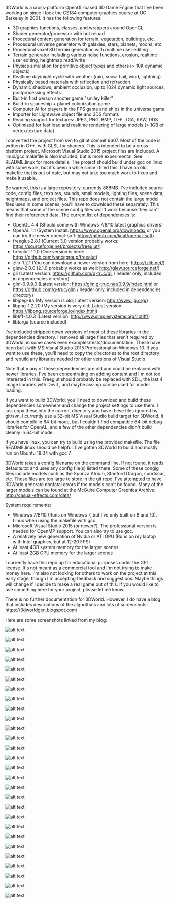 3DWorld is a cross-platform OpenGL-based 3D Game Engine that I've been working on since I took the CS184 computer graphics course at UC Berkeley in 2001.
It has the following features:
* 3D graphics functions, classes, and wrappers around OpenGL
* Shader generator/processor with hot reload
* Procedural content generation for terrain, vegetation, buildings, etc.
* Procedural universe generator with galaxies, stars, planets, moons, etc.
* Procedural voxel 3D terrain generation with realtime user editing
* Terrain generator including various noise functions, erosion, realtime user editing, heightmap read/write
* Physics simulation for primitive object types and others (> 10K dynamic objects)
* Realtime day/night cycle with weather (rain, snow, hail, wind, lightning)
* Physically based materials with reflection and refraction
* Dynamic shadows, ambient occlusion, up to 1024 dynamic light sources, postprocessing effects
* Built-in first person shooter game "smiley killer"
* Build-in spaceship + planet colonization game
* Computer AI for players in the FPS game and ships in the universe game
* Importer for Lightwave object file and 3DS formats
* Reading support for textures: JPEG, PNG, BMP, TIFF, TGA, RAW, DDS
* Optimized for fast load and realtime rendering of large models (> 1GB of vertex/texture data)

I converted the project from svn to git at commit 6607.
Most of the code is written in C++, with GLSL for shaders.
This is intended to be a cross-platform project.
Microsoft Visual Studio 2015 project files are included.
A linux/gcc makefile is also included, but is more experimental. See README.linux for more details.
The project should build under gcc on linux with some work, but it's been a while since I tried this.
I have an old makefile that is out of date, but may not take too much work to fixup and make it usable.

Be warned, this is a large repository, currently 888MB.
I've included source code, config files, textures, sounds, small models, lighting files, scene data, heightmaps, and project files.
This repo does not contain the large model files used in some scenes, you'll have to download these separately.
This means that some of the scene config files won't work because they can't find their referenced data.
The current list of dependencies is:
* OpenGL 4.4 (Should come with Windows 7/8/10 latest graphics drivers)
* OpenAL 1.1 (System Install: https://www.openal.org/downloads/ or you can try the newer openal-soft: https://github.com/kcat/openal-soft)
* freeglut-2.8.1 (Current 3.0 version probably works: https://sourceforge.net/projects/freeglut/)
* freealut-1.1.0 (One version is here: https://github.com/vancegroup/freealut)
* zlib-1.2.1 (You can download a newer version from here: https://zlib.net/)
* glew-2.0.0 (2.1.0 probably works as well: http://glew.sourceforge.net/)
* gli (Latest version: https://github.com/g-truc/gli / header only, included in dependencies directory)
* glm-0.9.9.0 (Latest version: https://glm.g-truc.net/0.9.9/index.html or https://github.com/g-truc/glm / header only, included in dependencies directory)
* libjpeg-9a (My version is old; Latest version: http://www.ijg.org/)
* libpng-1.2.20 (My version is very old; Latest version: https://libpng.sourceforge.io/index.html)
* libtiff-4.0.3 (Latest version: http://www.simplesystems.org/libtiff/)
* libtarga (source included)

I've included stripped down versions of most of these libraries in the dependencies directory. I removed all large files that aren't required by 3DWorld, in some cases even examples/tests/documentation. These have been built with MS Visual Studio 2015 Professional on Windows 10. If you want to use these, you'll need to copy the directories to the root directory and rebuild any libraries needed for other versions of Visual Studio.

Note that many of these dependencies are old and could be replaced with newer libraries. I've been concentrating on adding content and I'm not too interested in this.
Freeglut should probably be replaced with SDL, the last 4 image libraries with DevIL, and maybe assimp can be used for model loading.

If you want to build 3DWorld, you'll need to download and build these dependencies somewhere and change the project settings to use them.
I just copy these into the current directory and have these files ignored by git/svn.
I currently use a 32-bit MS Visual Studio build target for 3DWorld.
It should compile in 64-bit mode, but I couldn't find compatible 64-bit debug libraries for OpenAL,
and a few of the other dependencies didn't build cleanly in 64-bit mode.

If you have linux, you can try to build using the provided makefile. The file README.linux should be helpful.
I've gotten 3DWorld to build and mostly run on Ubuntu 18.04 with gcc 7.

3DWorld takes a config filename on the command line. If not found, it reads defaults.txt and uses any config file(s) listed there.
Some of these congig files include models such as the Sponza Atrium, Stanford Dragon, sportscar, etc.
These files are too large to store in the git repo. I've attempted to have 3DWorld generate nonfatal errors if the models can't be found.
Many of the larger models can be found at the McGuire Computer Graphics Archive:
http://casual-effects.com/data/

System requirements:
* Windows 7/8/10 (Runs on Windows 7, but I've only built on 8 and 10). Linux when using the makefile with gcc.
* Microsoft Visual Studio 2015 (or newer?). The professional version is needed for OpenMP support. You can also try to use gcc.
* A relatively new generation of Nvidia or ATI GPU (Runs on my laptop with Intel graphics, but at 12-20 FPS)
* At least 4GB system memory for the larger scenes
* At least 2GB GPU memory for the larger scenes

I currently have this repo up for educational purposes under the GPL license.
It's not meant as a commercial tool and I'm not trying to make money here.
I'm also not looking for others to work on the project at this early stage, though I'm accepting feedback and suggestions.
Maybe things will change if I decide to make a real game out of this.
If you would like to use something here for your project, please let me know.

There is no further documentation for 3DWorld.
However, I do have a blog that includes descriptions of the algorithms and lots of screenshots:
https://3dworldgen.blogspot.com/

Here are some screenshots linked from my blog:

![alt text](https://1.bp.blogspot.com/-acI3Ly40-Hk/WzSWMckhOiI/AAAAAAAABlg/KvzdEJ9qEjUJPOF7kYvh1RpELBSnnQXtgCEwYBhgL/s640/bridge_night1.jpg)

![alt text](https://1.bp.blogspot.com/-H3QY3vua23s/WovTmQk8I6I/AAAAAAAABRE/KSFYKSdDRAAVPA7NcZEQXCpKJJaUY9hWQCLcBGAs/s640/connected_cities_trees.jpg)

![alt text](https://1.bp.blogspot.com/-4PWdGiTpsfw/WrdOCFbjxnI/AAAAAAAABWo/O0pT-TfRxMMaCNDnxs0UdSayEpU3y-XWACLcBGAs/s640/city_cars3.jpg)

![alt text](https://1.bp.blogspot.com/-orCzK6w5xEM/WjmW-0kXVXI/AAAAAAAABN8/Sa73QhiUnvwC0CqC_ZSAPnT1KX8miu85gCLcBGAs/s640/erosion_from_above.jpg)

![alt text](https://4.bp.blogspot.com/-_yqljuQRYFA/WjN0WlQXxyI/AAAAAAAABMo/VLQbV8HF9nMlh0yoqUS57vxr6uer2RrswCEwYBhgL/s640/river.jpg)

![alt text](https://4.bp.blogspot.com/-ZqmYa0act0w/We1_2z6l1VI/AAAAAAAABKU/uXNawQ9xwnAqD0E8pCdz7MouyXVYEdczgCEwYBhgL/s640/fires3.jpg)

![alt text](https://2.bp.blogspot.com/-h9eUV4FiM28/WZKe4pr7YpI/AAAAAAAABGE/pXBPNL0OJi48ErNDS6RH0IprW7V_W5XtACLcBGAs/s640/nebula_rings_asteroids.jpg)

![alt text](https://4.bp.blogspot.com/-5dr80n928lw/WT9t81moCVI/AAAAAAAAA_s/YldLPL_Y__gB4q4QtrVrAflmhl2X17qEgCLcB/s640/sponza2.jpg)

![alt text](https://4.bp.blogspot.com/-kY8qCSsE0ck/WQbOLeCBVtI/AAAAAAAAA9E/SYUEjT1YGEgllNZiaf-bU3JWg5lta0pNACEw/s640/museums_120.jpg)

![alt text](https://2.bp.blogspot.com/-MSjc6z9NjRc/WQYkxjOEOuI/AAAAAAAAA74/mrXX01ljwZMkkx1kwlGP4sztMKv7dMTmwCEw/s640/sponza.jpg)

![alt text](https://3.bp.blogspot.com/-Ys37EWGm-PU/WKv1nh2y6tI/AAAAAAAAA5A/X4zcAp2f-Y8UD5vIT7-n7AJMwTUjZQSBACEw/s640/many_objects.jpg)

![alt text](https://4.bp.blogspot.com/-TktxFf1hZ_o/WI14nt33o_I/AAAAAAAAA3Y/DhkJmBlRzuECI4lRdBGDgrikGlarUA_WQCLcB/s640/snow_mask_hr.jpg)

![alt text](https://1.bp.blogspot.com/-g8X-SATTjbM/WHKTPJ3EURI/AAAAAAAAA2E/18Nf3oK0ZkUoPh_H6_VBzqssbsjdIhLKwCLcB/s640/bright1.jpg)

![alt text](https://4.bp.blogspot.com/-uxrpc3f1IEY/WCgqzNFqCvI/AAAAAAAAAzs/6lmvfaEJ_dU5MSPpdZgwVyo2EgmIWH0kgCLcB/s640/all_pine_trees.jpg)

![alt text](https://4.bp.blogspot.com/-yP383fqlaRk/V_8JfWkjyWI/AAAAAAAAAxY/2eH5WnWktgwyFUwhRRYGAnT9trfjkFRswCEw/s640/cubes_10k.jpg)

![alt text](https://3.bp.blogspot.com/-8CIw4xIUMdk/V8KKax0v7GI/AAAAAAAAAvc/_PtkZvOaY5IiptMUGgKa4fVKsJKs1kOWwCLcB/s640/ringed_planet.jpg)

![alt text](https://3.bp.blogspot.com/-jWcp7MUFoeU/V4czYLPtHVI/AAAAAAAAAsw/B8x0U9QaGiEnKNcDDoEQRcy4WYCbIermQCEw/s640/asteroid_belt_inside.jpg)

![alt text](https://2.bp.blogspot.com/-lEunlK-ZyT8/V1EkIeSttaI/AAAAAAAAArQ/X7G170MT_6IfDd74WSyY_biN_dIQEzCsQCLcB/s640/trees_above.jpg)

![alt text](https://3.bp.blogspot.com/-1kFHDCXg65Y/VzgfWd1phkI/AAAAAAAAAqA/7rrUIxsVH-Ea2p_NkbRYuyeUZuuj0cejgCKgB/s640/vfog_smoke_rays.jpg)

![alt text](https://4.bp.blogspot.com/-mk9EA7i_3LU/VuoVYWaz4oI/AAAAAAAAAnw/DHnb2yr_v0scME_D8DRdIsiyl6a8AMOyA/s640/sponza_metal_floor3.jpg)

![alt text](https://3.bp.blogspot.com/-lCw93zflw0k/Vt6EOqYZUZI/AAAAAAAAAlY/yvfndWb5Okw/s1600/reflective_objects_front.jpg)

![alt text](https://4.bp.blogspot.com/-TueDAN3BGEw/VsbLtNP0dwI/AAAAAAAAAjg/-kBjm4EQDd0/s640/museum2.jpg)

![alt text](https://1.bp.blogspot.com/-2AzAKVCUhvw/VpGvWG6uQwI/AAAAAAAAAgM/3QLnzeiaeCw/s1600/snow_scene.jpg)

![alt text](https://1.bp.blogspot.com/-2LlXIzcVDnA/VmUt8R4cwGI/AAAAAAAAAeY/Mx_xy30eVCQ/s640/house_rain.jpg)

![alt text](https://3.bp.blogspot.com/-PaceyCZ6W6M/VcmIQAHy8gI/AAAAAAAAARU/DnDUnSyewVs/s1600/dir_plus_indir.jpg)

![alt text](https://3.bp.blogspot.com/-kzdVvau1pM4/VP6DGtZZg9I/AAAAAAAAALM/xxxIH2H_byM/s1600/waves.jpg)

![alt text](https://4.bp.blogspot.com/-iQt6mdroDTY/VMQIqQ2PiJI/AAAAAAAAAJE/0TVtUzsvdqM/s1600/voxel_snow_ao.jpg)

![alt text](https://3.bp.blogspot.com/-nyVNDhCQKvo/VKnl-TOYsrI/AAAAAAAAAGs/UDBBNEQGRBk/s1600/terran_planet.jpg)
